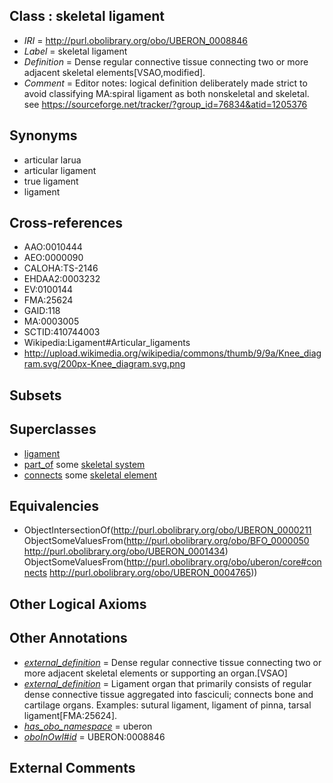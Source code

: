 
## Class : skeletal ligament

 * *IRI* = http://purl.obolibrary.org/obo/UBERON_0008846
 * *Label* = skeletal ligament
 * *Definition* = Dense regular connective tissue connecting two or more adjacent skeletal elements[VSAO,modified].
 * *Comment* = Editor notes: logical definition deliberately made strict to avoid classifying MA:spiral ligament as both nonskeletal and skeletal. see https://sourceforge.net/tracker/?group_id=76834&atid=1205376

## Synonyms

 * articular larua
 * articular ligament
 * true ligament
 * ligament

## Cross-references

 * AAO:0010444
 * AEO:0000090
 * CALOHA:TS-2146
 * EHDAA2:0003232
 * EV:0100144
 * FMA:25624
 * GAID:118
 * MA:0003005
 * SCTID:410744003
 * Wikipedia:Ligament#Articular_ligaments
 * http://upload.wikimedia.org/wikipedia/commons/thumb/9/9a/Knee_diagram.svg/200px-Knee_diagram.svg.png

## Subsets


## Superclasses

 * [ligament](../../UBERON/11/UBERON_0000211.md)
 * [part_of](../../BFO/50/BFO_0000050.md) some [skeletal system](../../UBERON/34/UBERON_0001434.md)
 * [connects](../../ts/core#connects.md) some [skeletal element](../../UBERON/65/UBERON_0004765.md)

## Equivalencies

 * ObjectIntersectionOf(<http://purl.obolibrary.org/obo/UBERON_0000211> ObjectSomeValuesFrom(<http://purl.obolibrary.org/obo/BFO_0000050> <http://purl.obolibrary.org/obo/UBERON_0001434>) ObjectSomeValuesFrom(<http://purl.obolibrary.org/obo/uberon/core#connects> <http://purl.obolibrary.org/obo/UBERON_0004765>))

## Other Logical Axioms


## Other Annotations

 * *[external_definition](../../UBPROP/01/UBPROP_0000001.md)* = Dense regular connective tissue connecting two or more adjacent skeletal elements or supporting an organ.[VSAO]
 * *[external_definition](../../UBPROP/01/UBPROP_0000001.md)* = Ligament organ that primarily consists of regular dense connective tissue aggregated into fasciculi; connects bone and cartilage organs. Examples: sutural ligament, ligament of pinna, tarsal ligament[FMA:25624].
 * *[has_obo_namespace](../../ce/oboInOwl#hasOBONamespace.md)* = uberon
 * *[oboInOwl#id](../../id/oboInOwl#id.md)* = UBERON:0008846

## External Comments

